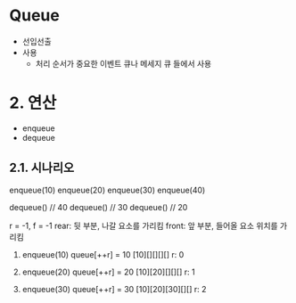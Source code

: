 # Queue

- 선입선출
- 사용
  - 처리 순서가 중요한 이벤트 큐나 메세지 큐 들에서 사용

# 2. 연산

- enqueue
- dequeue

## 2.1. 시나리오

enqueue(10)
enqueue(20)
enqueue(30)
enqueue(40)

dequeue() // 40
dequeue() // 30
dequeue() // 20


r = -1, f = -1
rear: 뒷 부분, 나갈 요소를 가리킴
front: 앞 부분, 들어올 요소 위치를 가리킴

1. enqueue(10)
queue[++r] = 10
[10][][][][]
r: 0

2. enqueue(20)
queue[++r] = 20
[10][20][][][]
r: 1

3. enqueue(30)
queue[++r] = 30
[10][20][30][][]
r: 2